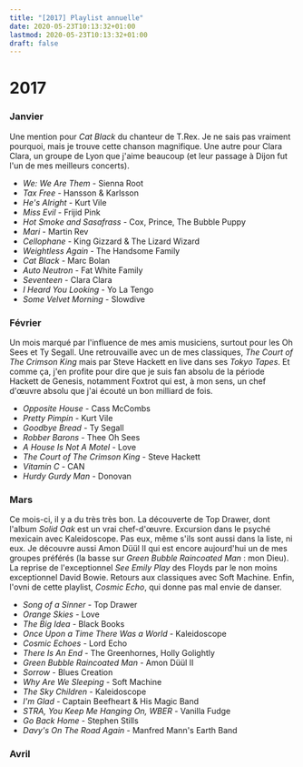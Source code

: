 ```yaml
---
title: "[2017] Playlist annuelle"
date: 2020-05-23T10:13:32+01:00
lastmod: 2020-05-23T10:13:32+01:00
draft: false
---
```


# 2017

### Janvier

Une mention pour *Cat Black* du chanteur de T.Rex. Je ne sais pas vraiment pourquoi, mais je trouve cette chanson magnifique. Une autre pour Clara Clara, un groupe de Lyon que j'aime beaucoup (et leur passage à Dijon fut l'un de mes meilleurs concerts).

* *We: We Are Them* - Sienna Root
* *Tax Free* - Hansson & Karlsson
* *He's Alright* - Kurt Vile
* *Miss Evil* - Frijid Pink
* *Hot Smoke and Sasafrass* - Cox, Prince, The Bubble Puppy
* *Mari* - Martin Rev
* *Cellophane* - King Gizzard & The Lizard Wizard
* *Weightless Again* - The Handsome Family
* *Cat Black* - Marc Bolan
* *Auto Neutron* - Fat White Family
* *Seventeen* - Clara Clara
* *I Heard You Looking* - Yo La Tengo
* *Some Velvet Morning* - Slowdive

### Février

Un mois marqué par l'influence de mes amis musiciens, surtout pour les Oh Sees et Ty Segall. Une retrouvaille avec un de mes classiques, *The Court of The Crimson King* mais par Steve Hackett en live dans ses *Tokyo Tapes*. Et comme ça, j'en profite pour dire que je suis fan absolu de la période Hackett de Genesis, notamment Foxtrot qui est, à mon sens, un chef d'œuvre absolu que j'ai écouté un bon milliard de fois.

* *Opposite House* - Cass McCombs
* *Pretty Pimpin* - Kurt Vile
* *Goodbye Bread* - Ty Segall
* *Robber Barons* - Thee Oh Sees
* *A House Is Not A Motel* - Love
* *The Court of The Crimson King* - Steve Hackett
* *Vitamin C* - CAN
* *Hurdy Gurdy Man* - Donovan

### Mars

Ce mois-ci, il y a du très très bon. La découverte de Top Drawer, dont l'album *Solid Oak* est un vrai chef-d'œuvre. Excursion dans le psyché mexicain avec Kaleidoscope. Pas eux, même s'ils sont aussi dans la liste, ni eux. Je découvre aussi Amon Düül II qui est encore aujourd'hui un de mes groupes préférés (la basse sur *Green Bubble Raincoated Man* : mon Dieu). La reprise de l'exceptionnel *See Emily Play* des Floyds par le non moins exceptionnel David Bowie. Retours aux classiques avec Soft Machine. Enfin, l'ovni de cette playlist, *Cosmic Echo*, qui donne pas mal envie de danser.

* *Song of a Sinner* - Top Drawer
* *Orange Skies* - Love
* *The Big Idea* - Black Books
* *Once Upon a Time There Was a World* - Kaleidoscope
* *Cosmic Echoes* - Lord Echo
* *There Is An End* - The Greenhornes, Holly Golightly
* *Green Bubble Raincoated Man* - Amon Düül II
* *Sorrow* - Blues Creation
* *Why Are We Sleeping* - Soft Machine
* *The Sky Children* - Kaleidoscope
* *I'm Glad* - Captain Beefheart & His Magic Band
* *STRA, You Keep Me Hanging On, WBER* - Vanilla Fudge
* *Go Back Home* - Stephen Stills
* *Davy's On The Road Again* - Manfred Mann's Earth Band

### Avril
